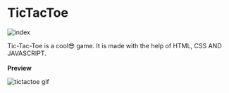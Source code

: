 # TicTacToe
![index](https://user-images.githubusercontent.com/92164254/208646854-883d54b8-71fb-416c-b9fe-8ecdd3bd94ae.jpeg)

Tic-Tac-Toe is a cool😎 game. It is made with the help of HTML, CSS AND JAVASCRIPT.<br><br>
**Preview**

![tictactoe gif](https://user-images.githubusercontent.com/92164254/208650661-b420a552-72e2-49b8-9bca-5e634719bb8f.gif)
